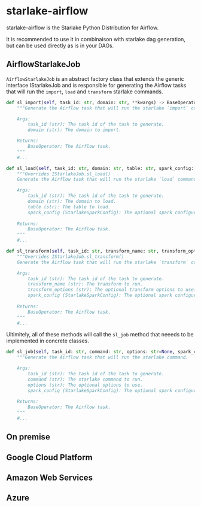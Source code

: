 # starlake-airflow

starlake-airflow is the Starlake Python Distribution for Airflow.

It is recommended to use it in combinaison with starlake dag generation, but can be used directly as is in your DAGs.

## AirflowStarlakeJob

`AirflowStarlakeJob` is an abstract factory class that extends the generic interface IStarlakeJob and is responsible for generating the Airflow tasks that will run the `import`, `load` and `transform` starlake commands.

```python
def sl_import(self, task_id: str, domain: str, **kwargs) -> BaseOperator:
    """Generate the Airflow task that will run the starlake `import` command.

    Args:
        task_id (str): The task id of the task to generate.
        domain (str): The domain to import.

    Returns:
        BaseOperator: The Airflow task.
    """
    #...

def sl_load(self, task_id: str, domain: str, table: str, spark_config: StarlakeSparkConfig=None,**kwargs) -> BaseOperator:
    """Overrides IStarlakeJob.sl_load()
    Generate the Airflow task that will run the starlake `load` command.

    Args:
        task_id (str): The task id of the task to generate.
        domain (str): The domain to load.
        table (str): The table to load.
        spark_config (StarlakeSparkConfig): The optional spark configuration to use.
    
    Returns:
        BaseOperator: The Airflow task.
    """
    #...

def sl_transform(self, task_id: str, transform_name: str, transform_options: str=None, spark_config: StarlakeSparkConfig=None, **kwargs) -> BaseOperator:
    """Overrides IStarlakeJob.sl_transform()
    Generate the Airflow task that will run the starlake `transform` command.

    Args:
        task_id (str): The task id of the task to generate.
        transform_name (str): The transform to run.
        transform_options (str): The optional transform options to use.
        spark_config (StarlakeSparkConfig): The optional spark configuration to use.
    
    Returns:
        BaseOperator: The Airflow task.
    """
    #...

```

Ultimitely, all of these methods will call the `sl_job` method that neeeds to be implemented in concrete classes.

```python
def sl_job(self, task_id: str, command: str, options: str=None, spark_config: StarlakeSparkConfig=None, **kwargs) -> BaseOperator:
    """Generate the Airflow task that will run the starlake command.

    Args:
        task_id (str): The task id of the task to generate.
        command (str): The starlake command to run.
        options (str): The optional options to use.
        spark_config (StarlakeSparkConfig): The optional spark configuration to use.
    
    Returns:
        BaseOperator: The Airflow task.
    """
    #...
```

## On premise

## Google Cloud Platform

## Amazon Web Services

## Azure
